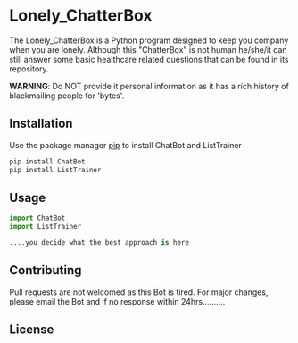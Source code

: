 # Lonely_ChatterBox
The Lonely_ChatterBox is a Python program designed to keep you company when you are lonely. Although this 
"ChatterBox" is not human he/she/it can still answer some basic healthcare related questions that can be found in its
 repository. 
 
 **WARNING**: Do NOT provide it personal information as it has a rich history of blackmailing people for 'bytes'.

## Installation

Use the package manager [pip](https://pip.pypa.io/en/stable/) to install ChatBot and ListTrainer


```bash
pip install ChatBot
pip install ListTrainer

```

## Usage

```python
import ChatBot
import ListTrainer

....you decide what the best approach is here
```

## Contributing
Pull requests are not welcomed as this Bot is tired. For major changes, please email the Bot and if no response 
within 24hrs..........


## License
